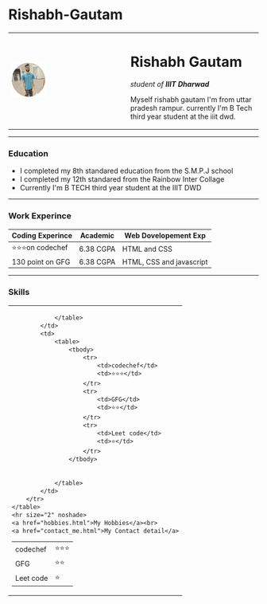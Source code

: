 # Rishabh-Gautam
<html lang="en">
<head>
    <meta charset="UTF-8">
    <meta http-equiv="X-UA-Compatible" content="IE=edge">
    <meta name="viewport" content="width=device-width, initial-scale=1.0">
    <title>Document</title>
</head>
<body>
    <table cellspacing="20">
        <tr>
            <td><img src="IMG-20220605-WA0145-modified.png" alt="error loading image" width="30%"></td>
            <td>   <h1>Rishabh Gautam</h1>
                <p><em>student of <strong> IIIT Dharwad</strong></em></p>
                <p>Myself rishabh gautam I'm from uttar pradesh rampur. currently I'm B Tech third year student at the iiit dwd.</p>
            </td>
        </tr>
    </table>
    <!-- <img src="IMG-20220605-WA0145-modified.png" alt="error loading image" widtgh="300px" height="200px"> -->
    <!-- crop circle image online.com (this website is used to make the photo in to the circle form) -->
    <!-- for inserting the image in to the website give image folder name/image address   -->
    <!-- C:\Users\Rishabh Gautam\OneDrive\Desktop\New folder (2)\html_file\image\IMG-20220605-WA0145-modified.png -->
    <!-- select path of the image and remove the  C:\Users\Rishabh Gautam\OneDrive\Desktop\New folder (2)\html_file\ and remaining 
    path of the image insert in the place of src  -->
    <!-- <h1>Rishabh Gautam</h1> -->
    <!-- <p><em>student of <strong> IIIT Dharwad</strong></em></p> -->
    <!-- <p>Myself rishabh gautam I'm from uttar pradesh rampur. currently I'm B Tech third year student at the iiit dwd.</p> -->
    <hr size="2" noshade>
    <h3>Education</h3>
    <ul>
        <li>I completed my 8th standared education from the S.M.P.J school</li>
        <li>I completed my 12th standared from the Rainbow Inter Collage</li>
        <li>Currently I'm B TECH third year student at the IIIT DWD</li>
    </ul>
    <hr size="2" noshade>
    <h3>Work Experince</h3>
    <!--  <table border="1px" cellspacing="10px"> -->
    <table cellspacing="10px">
        <thead>
            <tr>
                <th>Coding Experince</th>
                <th>Academic</th>
                <th>Web Dovelopement Exp</th>
            </tr>
        </thead>
        <tbody>
            <tr>
                <td>⭐⭐⭐on codechef</td>
                <td>6.38 CGPA</td>
                <td>HTML and CSS</td>
            </tr>
            <tr>
                <td>130 point on GFG</td>
                <td>6.38 CGPA</td>
                <td>HTML, CSS and javascript </td>
            </tr>
        </tbody>
    </table>
    <hr size="2" noshade>
    <h3>Skills</h3>
    <table cellspacing="10">
        <tr>
            <td>
                <table>
                    <tbody>
                        <tr>
                            <td>codechef</td>
                            <td>⭐⭐⭐</td>
                        </tr>
                        <tr>
                            <td>GFG</td>
                            <td>⭐⭐</td>
                        </tr>
                        <tr>
                            <td>Leet code</td>
                            <td>⭐</td>
                        </tr>
                    </tbody>
            
                    
                </table> 
            </td>
            <td>
                <table>
                    <tbody>
                        <tr>
                            <td>codechef</td>
                            <td>⭐⭐⭐</td>
                        </tr>
                        <tr>
                            <td>GFG</td>
                            <td>⭐⭐</td>
                        </tr>
                        <tr>
                            <td>Leet code</td>
                            <td>⭐</td>
                        </tr>
                    </tbody>
            
                    
                </table>
            </td>
        </tr>
    </table>
    <hr size="2" noshade>
    <a href="hobbies.html">My Hobbies</a><br>
    <a href="contact_me.html">My Contact detail</a>

</body>
</html>
